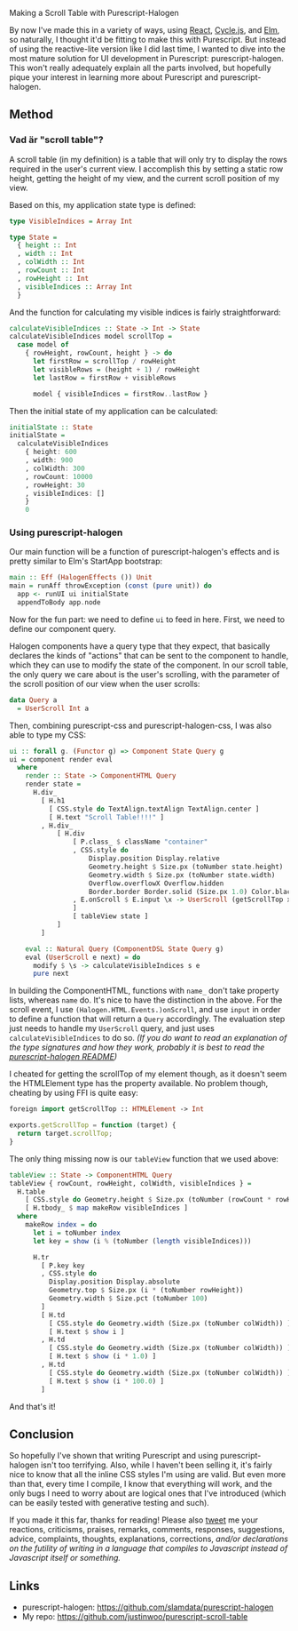 Making a Scroll Table with Purescript-Halogen

By now I've made this in a variety of ways, using [React](http://qiita.com/kimagure/items/9b7dc73d28550cc3248a), [Cycle.js](http://qiita.com/kimagure/items/d29ed7b7bdaaf6977b9a), and [Elm](http://qiita.com/kimagure/items/57cdd08bdf56cc51d294), so naturally, I thought it'd be fitting to make this with Purescript. But instead of using the reactive-lite version like I did last time, I wanted to dive into the most mature solution for UI development in Purescript: purescript-halogen. This won't really adequately explain all the parts involved, but hopefully pique your interest in learning more about Purescript and purescript-halogen.

## Method

### Vad är "scroll table"?

A scroll table (in my definition) is a table that will only try to display the rows required in the user's current view. I accomplish this by setting a static row height, getting the height of my view, and the current scroll position of my view.

Based on this, my application state type is defined:

```haskell
type VisibleIndices = Array Int

type State =
  { height :: Int
  , width :: Int
  , colWidth :: Int
  , rowCount :: Int
  , rowHeight :: Int
  , visibleIndices :: Array Int
  }
```

And the function for calculating my visible indices is fairly straightforward:

```haskell
calculateVisibleIndices :: State -> Int -> State
calculateVisibleIndices model scrollTop =
  case model of
    { rowHeight, rowCount, height } -> do
      let firstRow = scrollTop / rowHeight
      let visibleRows = (height + 1) / rowHeight
      let lastRow = firstRow + visibleRows

      model { visibleIndices = firstRow..lastRow }
```

Then the initial state of my application can be calculated:

```haskell
initialState :: State
initialState =
  calculateVisibleIndices
    { height: 600
    , width: 900
    , colWidth: 300
    , rowCount: 10000
    , rowHeight: 30
    , visibleIndices: []
    }
    0
```

### Using purescript-halogen

Our main function will be a function of purescript-halogen's effects and is pretty similar to Elm's StartApp bootstrap:

```haskell
main :: Eff (HalogenEffects ()) Unit
main = runAff throwException (const (pure unit)) do
  app <- runUI ui initialState
  appendToBody app.node
```

Now for the fun part: we need to define `ui` to feed in here. First, we need to define our component query.

Halogen components have a query type that they expect, that basically declares the kinds of "actions" that can be sent to the component to handle, which they can use to modify the state of the component. In our scroll table, the only query we care about is the user's scrolling, with the parameter of the scroll position of our view when the user scrolls:

```haskell
data Query a
  = UserScroll Int a
```

Then, combining purescript-css and purescript-halogen-css, I was also able to type my CSS:

```haskell
ui :: forall g. (Functor g) => Component State Query g
ui = component render eval
  where
    render :: State -> ComponentHTML Query
    render state =
      H.div_
        [ H.h1
          [ CSS.style do TextAlign.textAlign TextAlign.center ]
          [ H.text "Scroll Table!!!!" ]
        , H.div_
            [ H.div
                [ P.class_ $ className "container"
                , CSS.style do
                    Display.position Display.relative
                    Geometry.height $ Size.px (toNumber state.height)
                    Geometry.width $ Size.px (toNumber state.width)
                    Overflow.overflowX Overflow.hidden
                    Border.border Border.solid (Size.px 1.0) Color.black
                , E.onScroll $ E.input \x -> UserScroll (getScrollTop x.target)
                ]
                [ tableView state ]
            ]
        ]

    eval :: Natural Query (ComponentDSL State Query g)
    eval (UserScroll e next) = do
      modify $ \s -> calculateVisibleIndices s e
      pure next
```

In building the ComponentHTML, functions with `name_` don't take property lists, whereas `name` do. It's nice to have the distinction in the above. For the scroll event, I use `(Halogen.HTML.Events.)onScroll`, and use `input` in order to define a function that will return a `Query` accordingly. The evaluation step just needs to handle my `UserScroll` query, and just uses `calculateVisibleIndices` to do so. *(If you do want to read an explanation of the type signatures and how they work, probably it is best to read the [purescript-halogen README](https://github.com/slamdata/purescript-halogen/blob/master/README.md))*

I cheated for getting the scrollTop of my element though, as it doesn't seem the HTMLElement type has the property available. No problem though, cheating by using FFI is quite easy:

```haskell
foreign import getScrollTop :: HTMLElement -> Int
```

```js
exports.getScrollTop = function (target) {
  return target.scrollTop;
}
```

The only thing missing now is our `tableView` function that we used above:

```haskell
tableView :: State -> ComponentHTML Query
tableView { rowCount, rowHeight, colWidth, visibleIndices } =
  H.table
    [ CSS.style do Geometry.height $ Size.px (toNumber (rowCount * rowHeight)) ]
    [ H.tbody_ $ map makeRow visibleIndices ]
  where
    makeRow index = do
      let i = toNumber index
      let key = show (i % (toNumber (length visibleIndices)))

      H.tr
        [ P.key key
        , CSS.style do
          Display.position Display.absolute
          Geometry.top $ Size.px (i * (toNumber rowHeight))
          Geometry.width $ Size.pct (toNumber 100)
        ]
        [ H.td
          [ CSS.style do Geometry.width (Size.px (toNumber colWidth)) ]
          [ H.text $ show i ]
        , H.td
          [ CSS.style do Geometry.width (Size.px (toNumber colWidth)) ]
          [ H.text $ show (i * 1.0) ]
        , H.td
          [ CSS.style do Geometry.width (Size.px (toNumber colWidth)) ]
          [ H.text $ show (i * 100.0) ]
        ]
```

And that's it!

## Conclusion

So hopefully I've shown that writing Purescript and using purescript-halogen isn't too terrifying. Also, while I haven't been selling it, it's fairly nice to know that all the inline CSS styles I'm using are valid. But even more than that, every time I compile, I know that everything will work, and the only bugs I need to worry about are logical ones that I've introduced (which can be easily tested with generative testing and such).

If you made it this far, thanks for reading! Please also [tweet](https://twitter.com/jusrin00) me your reactions, criticisms, praises, remarks, comments, responses, suggestions, advice, complaints, thoughts, explanations, corrections, *and/or declarations on the futility of writing in a language that compiles to Javascript instead of Javascript itself or something.*

## Links

* purescript-halogen: https://github.com/slamdata/purescript-halogen
* My repo: https://github.com/justinwoo/purescript-scroll-table
